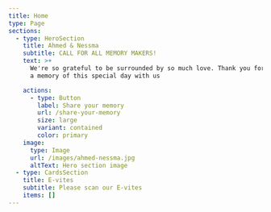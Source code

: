 ```yaml
---
title: Home
type: Page
sections:
  - type: HeroSection
    title: Ahmed & Nessma
    subtitle: CALL FOR ALL MEMORY MAKERS!
    text: >+
      We're so grateful to be surrounded by so much love. Thank you for sharing
      a memory of this special day with us

    actions:
      - type: Button
        label: Share your memory
        url: /share-your-memory
        size: large
        variant: contained
        color: primary
    image:
      type: Image
      url: /images/ahmed-nessma.jpg
      altText: Hero section image
  - type: CardsSection
    title: E-vites
    subtitle: Please scan our E-vites
    items: []
---
```

